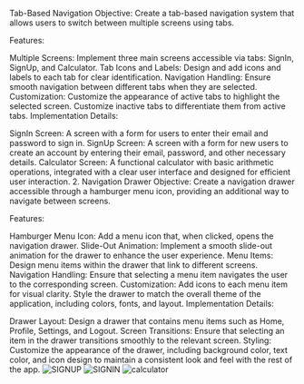  Tab-Based Navigation
Objective:
Create a tab-based navigation system that allows users to switch between multiple screens using tabs.

Features:

Multiple Screens: Implement three main screens accessible via tabs: SignIn, SignUp, and Calculator.
Tab Icons and Labels: Design and add icons and labels to each tab for clear identification.
Navigation Handling: Ensure smooth navigation between different tabs when they are selected.
Customization:
Customize the appearance of active tabs to highlight the selected screen.
Customize inactive tabs to differentiate them from active tabs.
Implementation Details:

SignIn Screen: A screen with a form for users to enter their email and password to sign in.
SignUp Screen: A screen with a form for new users to create an account by entering their email, password, and other necessary details.
Calculator Screen: A functional calculator with basic arithmetic operations, integrated with a clear user interface and designed for efficient user interaction.
2. Navigation Drawer
Objective:
Create a navigation drawer accessible through a hamburger menu icon, providing an additional way to navigate between screens.

Features:

Hamburger Menu Icon: Add a menu icon that, when clicked, opens the navigation drawer.
Slide-Out Animation: Implement a smooth slide-out animation for the drawer to enhance the user experience.
Menu Items: Design menu items within the drawer that link to different screens.
Navigation Handling: Ensure that selecting a menu item navigates the user to the corresponding screen.
Customization:
Add icons to each menu item for visual clarity.
Style the drawer to match the overall theme of the application, including colors, fonts, and layout.
Implementation Details:

Drawer Layout: Design a drawer that contains menu items such as Home, Profile, Settings, and Logout.
Screen Transitions: Ensure that selecting an item in the drawer transitions smoothly to the relevant screen.
Styling: Customize the appearance of the drawer, including background color, text color, and icon design to maintain a consistent look and feel with the rest of the app.
![SIGNUP](https://github.com/KeliaUwamwiza/Assignment2/assets/158060117/499748a1-7096-4f6a-9c05-c2f4f2170eab)
![SIGNIN](https://github.com/KeliaUwamwiza/Assignment2/assets/158060117/1bcf9bfa-80c9-4577-8f74-342c634fe716)
![calculator](https://github.com/KeliaUwamwiza/Assignment2/assets/158060117/deabb61d-3699-4532-be4c-ddbb584d0180)



